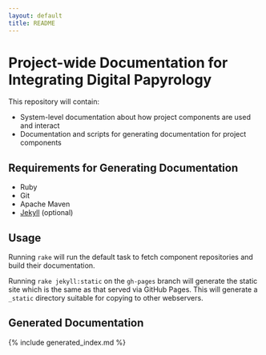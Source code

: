 ```yaml
---
layout: default
title: README
---
```


Project-wide Documentation for Integrating Digital Papyrology
=============================================================

This repository will contain:

* System-level documentation about how project components are used and interact
* Documentation and scripts for generating documentation for project components

## Requirements for Generating Documentation

* Ruby
* Git
* Apache Maven
* [Jekyll](https://github.com/mojombo/jekyll) (optional)

## Usage

Running `rake` will run the default task to fetch component repositories and build
their documentation.

Running `rake jekyll:static` on the `gh-pages` branch will generate the static site
which is the same as that served via GitHub Pages. This will generate a `_static`
directory suitable for copying to other webservers.

## Generated Documentation

{% include generated_index.md %}

